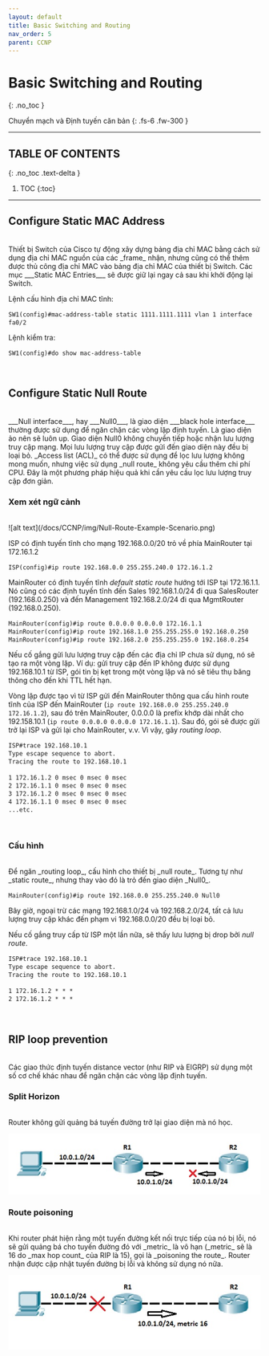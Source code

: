 ```yaml
---
layout: default
title: Basic Switching and Routing
nav_order: 5
parent: CCNP
---
```


# Basic Switching and Routing
{: .no_toc }

Chuyển mạch và Định tuyến căn bản
{: .fs-6 .fw-300 }

---

## TABLE OF CONTENTS
{: .no_toc .text-delta }

1. TOC
{:toc}

---

## Configure Static MAC Address
<br>
Thiết bị Switch của Cisco tự động xây dựng bảng địa chỉ MAC bằng cách sử dụng địa chỉ MAC nguồn của các _frame_ nhận, nhưng cũng có thể thêm được thủ công địa chỉ MAC vào bảng địa chỉ MAC của thiết bị Switch. Các mục ___Static MAC Entries___ sẽ được giữ lại ngay cả sau khi khởi động lại Switch.

Lệnh cấu hình địa chỉ MAC tĩnh:

```
SW1(config)#mac-address-table static 1111.1111.1111 vlan 1 interface fa0/2
```

Lệnh kiểm tra:

```
SW1(config)#do show mac-address-table
```

<br>

## Configure Static Null Route
<br>
___Null interface___, hay ___Null0___, là giao diện ___black hole interface___ thường được sử dụng để ngăn chặn các vòng lặp định tuyến. Là giao diện ảo nên sẽ luôn up. Giao diện Null0 không chuyển tiếp hoặc nhận lưu lượng truy cập mạng. Mọi lưu lượng truy cập được gửi đến giao diện này đều bị loại bỏ. _Access list (ACL)_ có thể được sử dụng để lọc lưu lượng không mong muốn, nhưng việc sử dụng _null route_ không yêu cầu thêm chi phí CPU. Đây là một phương pháp hiệu quả khi cần yêu cầu lọc lưu lượng truy cập đơn giản.

<h3> Xem xét ngữ cảnh </h3>
<br>
![alt text](/docs/CCNP/img/Null-Route-Example-Scenario.png)

ISP có định tuyến tĩnh cho mạng 192.168.0.0/20 trỏ về phía MainRouter tại 172.16.1.2

```
ISP(config)#ip route 192.168.0.0 255.255.240.0 172.16.1.2
```

MainRouter có định tuyến tĩnh _default static route_ hướng tới ISP tại 172.16.1.1. Nó cũng có các định tuyến tĩnh đến Sales 192.168.1.0/24 đi qua SalesRouter (192.168.0.250) và đến Management 192.168.2.0/24 đi qua MgmtRouter (192.168.0.250).

```
MainRouter(config)#ip route 0.0.0.0 0.0.0.0 172.16.1.1
MainRouter(config)#ip route 192.168.1.0 255.255.255.0 192.168.0.250
MainRouter(config)#ip route 192.168.2.0 255.255.255.0 192.168.0.254
```

Nếu cố gắng gửi lưu lượng truy cập đến các địa chỉ IP chưa sử dụng, nó sẽ tạo ra một vòng lặp. Ví dụ: gửi truy cập đến IP không được sử dụng 192.168.10.1 từ ISP, gói tin bị kẹt trong một vòng lặp và nó sẽ tiêu thụ băng thông cho đến khi TTL hết hạn.

Vòng lặp được tạo vì từ ISP gửi đến MainRouter thông qua cấu hình route tĩnh của ISP đến MainRouter (`ip route 192.168.0.0 255.255.240.0 172.16.1.2`), sau đó trên MainRouter, 0.0.0.0 là prefix khớp dài nhất cho 192.158.10.1 (`ip route 0.0.0.0 0.0.0.0 172.16.1.1`). Sau đó, gói sẽ được gửi trở lại ISP và gửi lại cho MainRouter, v.v. Vì vậy, gây _routing loop_.

```
ISP#trace 192.168.10.1
Type escape sequence to abort.
Tracing the route to 192.168.10.1

1 172.16.1.2 0 msec 0 msec 0 msec
2 172.16.1.1 0 msec 0 msec 0 msec
3 172.16.1.2 0 msec 0 msec 0 msec
4 172.16.1.1 0 msec 0 msec 0 msec
...etc.
```

<br>

<h3> Cấu hình </h3>
<br>
Để ngăn _routing loop_, cấu hình cho thiết bị _null route_. Tương tự như _static route_, nhưng thay vào đó là trỏ đến giao diện _Null0_.

```
MainRouter(config)#ip route 192.168.0.0 255.255.240.0 Null0
```

Bây giờ, ngoại trừ các mạng 192.168.1.0/24 và 192.168.2.0/24, tất cả lưu lượng truy cập khác đến phạm vi 192.168.0.0/20 đều bị loại bỏ.

Nếu cố gắng truy cấp từ ISP một lần nữa, sẽ thấy lưu lượng bị drop bởi _null route_.

```
ISP#trace 192.168.10.1
Type escape sequence to abort.
Tracing the route to 192.168.10.1

1 172.16.1.2 * * *
2 172.16.1.2 * * *
```

<br>

## RIP loop prevention
<br>
Các giao thức định tuyến distance vector (như RIP và EIGRP) sử dụng một số cơ chế khác nhau để ngăn chặn các vòng lặp định tuyến.

<h3> Split Horizon </h3>
<br>
Router không gửi quảng bá tuyến đường trở lại giao diện mà nó học.

![alt text](/docs/CCNP/img/RIP-loop-prevention-Split-Horizon.jpg)

<h3> Route poisoning </h3>
<br>
Khi router phát hiện rằng một tuyến đường kết nối trực tiếp của nó bị lỗi, nó sẽ gửi quảng bá cho tuyến đường đó với _metric_ là vô hạn (_metric_ sẽ là 16 do _max hop count_ của RIP là 15), gọi là _poisoning the route_. Router nhận được cập nhật tuyến đường bị lỗi và không sử dụng nó nữa.

![alt text](/docs/CCNP/img/RIP-loop-prevention-Route-poisoning.jpg)

<!-- <h3> Holddown timer </h3>
<br>
Holddown là một cơ chế ngăn chặn vòng lặp khác được sử dụng bởi giao thức định tuyến vectơ khoảng cách. Tính năng này ngăn bộ định tuyến tìm hiểu thông tin mới về tuyến đường bị lỗi. Khi bộ định tuyến nhận được thông tin về tuyến đường không thể truy cập, bộ đếm thời gian giữ lại sẽ bắt đầu. Bộ định tuyến bỏ qua tất cả các cập nhật định tuyến cho tuyến đó cho đến khi hết giờ (theo mặc định là 180 giây trong RIP). Chỉ các bản cập nhật được phép trong khoảng thời gian đó là các bản cập nhật được gửi từ bộ định tuyến đã quảng cáo tuyến đường ban đầu. Nếu bộ định tuyến đó quảng cáo bản cập nhật, bộ đếm thời gian chờ sẽ dừng và thông tin định tuyến được xử lý.

<br> -->


